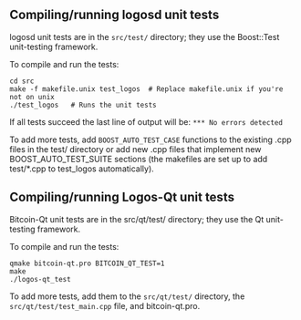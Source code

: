Compiling/running logosd unit tests
------------------------------------

logosd unit tests are in the `src/test/` directory; they
use the Boost::Test unit-testing framework.

To compile and run the tests:

	cd src
	make -f makefile.unix test_logos  # Replace makefile.unix if you're not on unix
	./test_logos   # Runs the unit tests

If all tests succeed the last line of output will be:
`*** No errors detected`

To add more tests, add `BOOST_AUTO_TEST_CASE` functions to the existing
.cpp files in the test/ directory or add new .cpp files that
implement new BOOST_AUTO_TEST_SUITE sections (the makefiles are
set up to add test/*.cpp to test_logos automatically).


Compiling/running Logos-Qt unit tests
---------------------------------------

Bitcoin-Qt unit tests are in the src/qt/test/ directory; they
use the Qt unit-testing framework.

To compile and run the tests:

	qmake bitcoin-qt.pro BITCOIN_QT_TEST=1
	make
	./logos-qt_test

To add more tests, add them to the `src/qt/test/` directory,
the `src/qt/test/test_main.cpp` file, and bitcoin-qt.pro.
